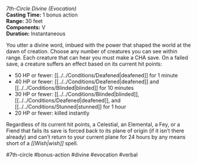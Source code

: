 *7th-Circle Divine (Evocation)*  
**Casting Time:** 1 bonus action  
**Range:** 30 feet  
**Components:** V  
**Duration:** Instantaneous

You utter a divine word, imbued with the power that shaped the world at the dawn of creation. Choose any number of creatures you can see within range. Each creature that can hear you must make a CHA save. On a failed save, a creature suffers an effect based on its current hit points:
* 50 HP or fewer: [[../../Conditions/Deafened|deafened]] for 1 minute
* 40 HP or fewer: [[../../Conditions/Deafened|deafened]] and [[../../Conditions/Blinded|blinded]] for 10 minutes
* 30 HP or fewer: [[../../Conditions/Blinded|blinded]], [[../../Conditions/Deafened|deafened]], and [[../../Conditions/Stunned|stunned]] for 1 hour
* 20 HP or fewer: killed instantly

Regardless of its current hit points, a Celestial, an Elemental, a Fey, or a Fiend that fails its save is forced back to its plane of origin (if it isn’t there already) and can’t return to your current plane for 24 hours by any means short of a *[[Wish|wish]]* spell.

#7th-circle #bonus-action #divine #evocation #verbal
